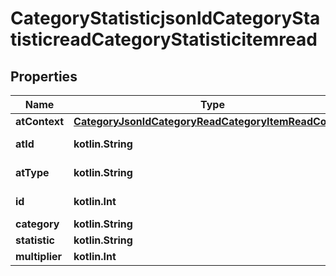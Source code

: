 
# CategoryStatisticjsonldCategoryStatisticreadCategoryStatisticitemread

## Properties
| Name | Type | Description | Notes |
| ------------ | ------------- | ------------- | ------------- |
| **atContext** | [**CategoryJsonldCategoryReadCategoryItemReadContext**](CategoryJsonldCategoryReadCategoryItemReadContext.md) |  |  [optional] |
| **atId** | **kotlin.String** |  |  [optional] [readonly] |
| **atType** | **kotlin.String** |  |  [optional] [readonly] |
| **id** | **kotlin.Int** |  |  [optional] [readonly] |
| **category** | **kotlin.String** |  |  [optional] |
| **statistic** | **kotlin.String** |  |  [optional] |
| **multiplier** | **kotlin.Int** |  |  [optional] |



